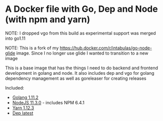 # A Docker file with Go, Dep and Node (with npm and yarn)

NOTE: I dropped vgo from this build as experimental support was merged into go1.11

NOTE: This is a fork of my https://hub.docker.com/r/intabulas/go-node-glide image. Since I no longer use glide I wanted to transition to a new image

This is a base image that has the things I need to do backend and frontend development in golang and node. It also includes dep and vgo for golang dependency management as well as goreleaser for creating releases

Included:

- [Golang 1.11.2](https://golang.org/)
- [NodeJS 11.3.0](https://nodejs.org/en/) - includes NPM 6.4.1
- [Yarn 1.12.3](https://yarnpkg.com/)
- [Dep latest](https://github.com/golang/dep)
